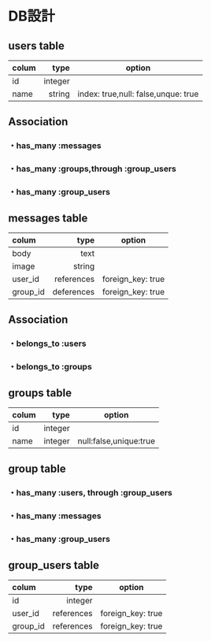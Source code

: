 

# DB設計

## users table

|    colum    |    type    |             option                |
|:------------|-----------:|:---------------------------------:|
|id           |integer     |                                   |
|name         |string      |index: true,null: false,unque: true|

## Association

### ・has_many :messages

### ・has_many :groups,through :group_users

### ・has_many :group_users


## messages table
|     colum    |    type     |             option              |
|:-------------|------------:|:-------------------------------:|
|body          |text         |                                 |
|image         |string       |                                 |
|user_id       |references   |foreign_key: true                |
|group_id      |deferences   |foreign_key: true                |

## Association

### ・belongs_to :users

### ・belongs_to :groups


## groups table
|   colum      |    type    |              option              |
|:-------------|-----------:|:--------------------------------:|
|id            |integer     |                                  |
|name          |integer     | null:false,unique:true           |

## group table

### ・has_many :users, through :group_users

### ・has_many :messages

### ・has_many :group_users

## group_users table
|    colum     |     type   |              option              |
|:-------------|-----------:|:--------------------------------:|
|id            |integer     |                                  |
|user_id       |references  |foreign_key: true                 |
|group_id      |references  |foreign_key: true                 |

